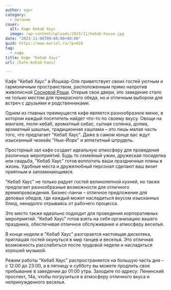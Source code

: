```yaml
---
author: egor
category:
  - питание
cover:
  alt: Кафе Кебаб Хаус
  image: /wp-content/uploads/2023/11/kebab-house.jpg
date: "2023-11-06T09:00:00+00:00"
guid: https://www.mariel.ru/?p=628
tag:
  - кафе
title: Кафе "Кебаб Хаус"
url: /kafe-kebab-haus/

---
```

Кафе "Кебаб Хаус" в Йошкар-Оле приветствует своих гостей уютным и гармоничным пространством, расположенным прямо напротив живописной [Сосновой Рощи](/sosnovaya-roshha-joshkar-ola/). Открыв свои двери, это заведение стало не только местом для прекрасного обеда, но и отличным выбором для встреч с друзьями и родственниками.

Одним из главных преимуществ кафе является разнообразное меню, в котором каждый посетитель найдет что-то по своему вкусу. Овощи на мангале, люля-кебаб, ароматный сибас, сытная солянка, долма, ароматный шашлык, традиционная хашлама – это лишь малая часть того, что предлагает "Кебаб Хаус". Даже в самом конце вас ждут изысканный чизкейк "Нью-Йорк" и аппетитный штрудель.

Просторный зал кафе создает идеальную атмосферу для проведения различных мероприятий. Будь то семейный ужин, дружеская посиделка или свадьба, "Кебаб Хаус" готов воплотить ваши праздничные планы в жизнь. Удобные места и дружелюбный персонал сделают ваш визит приятным и запоминающимся.

"Кебаб Хаус" не только радует гостей великолепной кухней, но также предлагает разнообразные возможности для отличного времяпровождения. Бизнес-ланчи – отличное предложение для деловых обедов, где каждый может насладиться вкусом изысканных блюд, ненадолго отрываясь от рабочего процесса.

Это место также идеально подходит для проведения корпоративных мероприятий. "Кебаб Хаус" готов взять на себя организацию вашего праздника, обеспечивая отличное обслуживание и атмосферу веселья.

В конце недели в "Кебаб Хаус" разгорается настоящая дискотека, приглашая гостей окунуться в мир танцев и веселья. Это отличная возможность расслабиться после трудовой недели и насладиться хорошей музыкой.

Режим работы "Кебаб Хаус" распространяется на большую часть дня – с 12:00 до 23:00, а в пятницу и субботу вы можете продлить свое пребывание в заведении до 01:00 утра. Заходите по адресу: Ленинский проспект, 14а, чтобы погрузиться в атмосферу отличного вкуса и непринужденного веселья.
